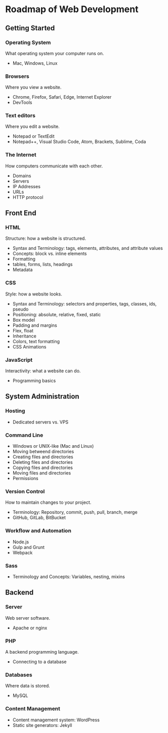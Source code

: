 # Roadmap of Web Development

## Getting Started

### Operating System

What operating system your computer runs on.

- Mac, Windows, Linux

### Browsers

Where you view a website.

- Chrome, Firefox, Safari, Edge, Internet Explorer
- DevTools

### Text editors

Where you edit a website.

- Notepad or TextEdit
- Notepad++, Visual Studio Code, Atom, Brackets, Sublime, Coda

### The Internet

How computers communicate with each other.

- Domains
- Servers
- IP Addresses
- URLs
- HTTP protocol

## Front End

### HTML

Structure: how a website is structured.

- Syntax and Terminology: tags, elements, attributes, and attribute values 
- Concepts: block vs. inline elements
- Formatting
- tables, forms, lists, headings
- Metadata

### CSS

Style: how a website looks.

- Syntax and Terminology: selectors and properties, tags, classes, ids, pseudo
- Positioning: absolute, relative, fixed, static
- Box model
- Padding and margins
- Flex, float
- Inheritance
- Colors, text formatting
- CSS Animations

### JavaScript

Interactivity: what a website can do.

- Programming basics

## System Administration

### Hosting

- Dedicated servers vs. VPS

### Command Line

- Windows or UNIX-like (Mac and Linux)
- Moving betweend directories
- Creating files and directories
- Deleting files and directories
- Copying files and directories
- Moving files and directories
- Permissions

### Version Control

How to maintain changes to your project.

- Terminology: Repository, commit, push, pull, branch, merge
- GitHub, GitLab, BitBucket

### Workflow and Automation

- Node.js
- Gulp and Grunt
- Webpack

### Sass

- Terminology and Concepts: Variables, nesting, mixins

## Backend

### Server

Web server software.

- Apache or nginx

### PHP

A backend programming language.

- Connecting to a database

### Databases

Where data is stored.

- MySQL

### Content Management

- Content management system: WordPress
- Static site generators: Jekyll
